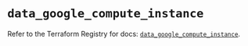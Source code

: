 # `data_google_compute_instance`

Refer to the Terraform Registry for docs: [`data_google_compute_instance`](https://registry.terraform.io/providers/hashicorp/google/5.22.0/docs/data-sources/compute_instance).
